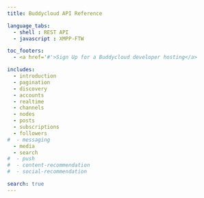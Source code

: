```yaml
---
title: Buddycloud API Reference

language_tabs:
  - shell : REST API
  - javascript : XMPP-FTW

toc_footers:
  - <a href='#'>Sign Up for a Buddycloud developer hosting</a>

includes:
  - introduction
  - pagination
  - discovery
  - accounts
  - realtime
  - channels
  - nodes
  - posts
  - subscriptions
  - followers
#  - messaging
  - media
  - search
#  - push
#  - content-recommendation
#  - social-recommendation

search: true
---
```

